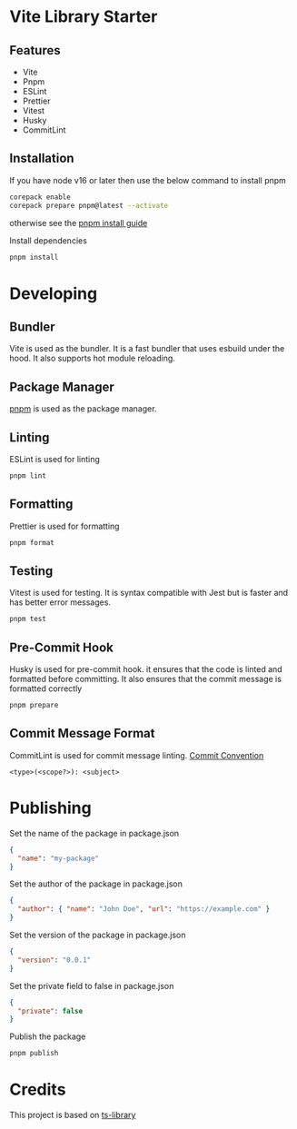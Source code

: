 # Vite Library Starter

## Features

- Vite
- Pnpm
- ESLint
- Prettier
- Vitest
- Husky
- CommitLint

## Installation

If you have node v16 or later then use the below command to install pnpm

```sh
corepack enable
corepack prepare pnpm@latest --activate
```

otherwise see the [pnpm install guide](https://pnpm.io/installation)

Install dependencies

```sh
pnpm install
```

# Developing

## Bundler

Vite is used as the bundler. It is a fast bundler that uses esbuild under the hood. It also supports hot module reloading.

## Package Manager

[pnpm](https://pnpm.js.org/) is used as the package manager.

## Linting

ESLint is used for linting

```sh
pnpm lint
```

## Formatting

Prettier is used for formatting

```sh
pnpm format
```

## Testing

Vitest is used for testing. It is syntax compatible with Jest but is faster and has better error messages.

```sh
pnpm test
```

## Pre-Commit Hook

Husky is used for pre-commit hook. it ensures that the code is linted and formatted before committing. It also ensures that the commit message is formatted correctly

```sh
pnpm prepare
```

## Commit Message Format

CommitLint is used for commit message linting.
[Commit Convention](<[2](https://github.com/conventional-changelog/commitlint/tree/master/%40commitlint/config-conventional)>)

```
<type>(<scope?>): <subject>
```

# Publishing

Set the name of the package in package.json

```json
{
  "name": "my-package"
}
```

Set the author of the package in package.json

```json
{
  "author": { "name": "John Doe", "url": "https://example.com" }
}
```

Set the version of the package in package.json

```json
{
  "version": "0.0.1"
}
```

Set the private field to false in package.json

```json
{
  "private": false
}
```

Publish the package

```sh
pnpm publish
```

# Credits

This project is based on [ts-library](https://github.com/vinomanick/ts-library)
